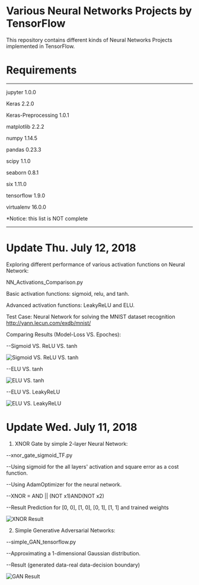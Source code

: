 # Various Neural Networks Projects by TensorFlow
This repository contains different kinds of Neural Networks Projects implemented in TensorFlow.

# Requirements
------------------- ---------
jupyter             1.0.0

Keras               2.2.0

Keras-Preprocessing 1.0.1 

matplotlib          2.2.2

numpy               1.14.5

pandas              0.23.3

scipy               1.1.0

seaborn             0.8.1

six                 1.11.0

tensorflow          1.9.0

virtualenv          16.0.0

*Notice: this list is NOT complete
------------------- ---------

# Update Thu. July 12, 2018
Exploring different performance of various activation functions on Neural Network:

NN_Activations_Comparison.py

Basic activation functions: sigmoid, relu, and tanh.

Advanced activation functions: LeakyReLU and ELU.

Test Case: Neural Network for solving the MNIST dataset recognition
http://yann.lecun.com/exdb/mnist/

Comparing Results (Model-Loss VS. Epoches): 

--Sigmoid VS. ReLU VS. tanh

![Sigmoid VS. ReLU VS. tanh](https://github.com/cristianoBY/Neural-Networks-Projects-TensorFlow/blob/master/TF%20pics/sig-relu-tanh.png)

--ELU VS. tanh

![ELU VS. tanh](https://github.com/cristianoBY/Neural-Networks-Projects-TensorFlow/blob/master/TF%20pics/tanh-ELU.png)

--ELU VS. LeakyReLU

![ELU VS. LeakyReLU](https://github.com/cristianoBY/Neural-Networks-Projects-TensorFlow/blob/master/TF%20pics/LeakyReLU-ELU.png)

# Update Wed. July 11, 2018

1. XNOR Gate by simple 2-layer Neural Network:

--xnor_gate_sigmoid_TF.py

--Using sigmoid for the all layers' activation and square error as a cost function.

--Using AdamOptimizer for the neural network.

--XNOR = AND || (NOT x1)AND(NOT x2)

--Result Prediction for [0, 0], [1, 0], [0, 1], [1, 1] and trained weights

![XNOR Result](https://github.com/cristianoBY/Neural-Networks-Projects-TensorFlow/blob/master/TF%20pics/XNOR-gate.png)

2. Simple Generative Adversarial Networks:

--simple_GAN_tensorflow.py

--Approximating a 1-dimensional Gaussian distribution.

--Result (generated data-real data-decision boundary)

![GAN Result](https://github.com/cristianoBY/Neural-Networks-Projects-TensorFlow/blob/master/TF%20pics/simple_GAN_result.png)

